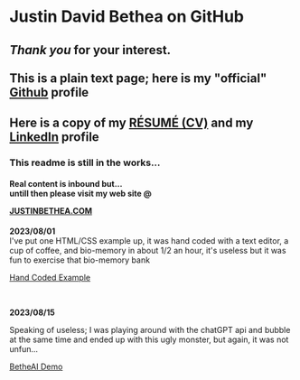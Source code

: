  <h1>Justin David Bethea on GitHub</h1>
 <h2><text><i>Thank you</i> for your interest.<br><br>This is a plain text page; here is my "official" </text><a href="https://github.com/justinbethea">Github</a><text> profile</text></h2>
 <h2><text>Here is a copy of my </text><a href="https://justinbethea.com/?page_id=220">RÉSUMÉ (CV)</a><text> and my </text><a href="https://www.linkedin.com/in/justin-bethea">LinkedIn</a><text> profile</text></h2>
 <h3>This readme is still in the works...</h3>
 <H4> <p>Real content is inbound but...<br>
  untill then please visit my web site @ </p><a href="https://justinbethea.com">JUSTINBETHEA.COM</a></H4>
  <p><b>2023/08/01</b><br> I've put one HTML/CSS example up, it was hand coded with a text editor, a cup of coffee, and bio-memory in about 1/2 an hour, it's useless but it was fun to exercise that bio-memory bank</p>
  <a href="class3.html">Hand Coded Example</a><br>
  <p><br></p>
  <b>2023/08/15</b>
  <p> Speaking of useless; I was playing around with the chatGPT api and bubble at the same time and ended up with
   this ugly monster, but again, it was not unfun...</p><a href="https://betheai-interface.bubbleapps.io/version-test">BetheAI Demo</a>
   <p><br></p>
 
